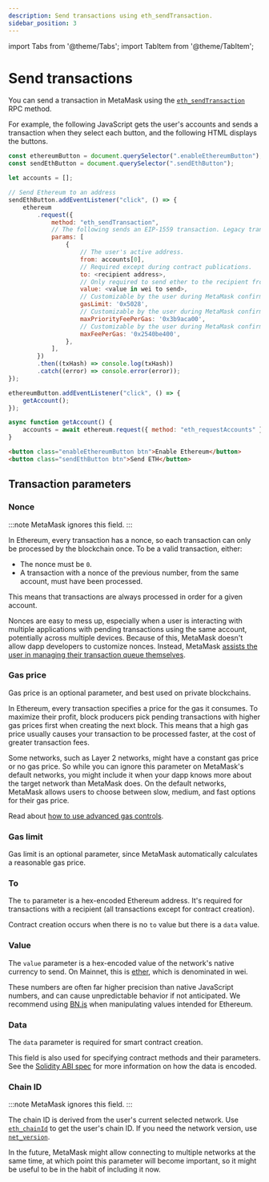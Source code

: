 ```yaml
---
description: Send transactions using eth_sendTransaction.
sidebar_position: 3
---
```


import Tabs from '@theme/Tabs';
import TabItem from '@theme/TabItem';

# Send transactions

You can send a transaction in MetaMask using the
[`eth_sendTransaction`](/wallet/reference/eth_sendTransaction)
RPC method.

For example, the following JavaScript gets the user's accounts and sends a transaction when they
select each button, and the following HTML displays the buttons.

<Tabs>
<TabItem value="JavaScript">

```javascript
const ethereumButton = document.querySelector(".enableEthereumButton");
const sendEthButton = document.querySelector(".sendEthButton");

let accounts = [];

// Send Ethereum to an address
sendEthButton.addEventListener("click", () => {
    ethereum
        .request({
            method: "eth_sendTransaction",
            // The following sends an EIP-1559 transaction. Legacy transactions are also supported.
            params: [
                {
                    // The user's active address.
                    from: accounts[0],
                    // Required except during contract publications.
                    to: <recipient address>,
                    // Only required to send ether to the recipient from the initiating external account.
                    value: <value in wei to send>,
                    // Customizable by the user during MetaMask confirmation.
                    gasLimit: '0x5028',
                    // Customizable by the user during MetaMask confirmation.
                    maxPriorityFeePerGas: '0x3b9aca00',
                    // Customizable by the user during MetaMask confirmation.
                    maxFeePerGas: '0x2540be400',
                },
            ],
        })
        .then((txHash) => console.log(txHash))
        .catch((error) => console.error(error));
});

ethereumButton.addEventListener("click", () => {
    getAccount();
});

async function getAccount() {
    accounts = await ethereum.request({ method: "eth_requestAccounts" });
}
```

</TabItem>
<TabItem value="HTML">

```html
<button class="enableEthereumButton btn">Enable Ethereum</button>
<button class="sendEthButton btn">Send ETH</button>
```

</TabItem>
</Tabs>

## Transaction parameters

### Nonce

:::note
MetaMask ignores this field.
:::

In Ethereum, every transaction has a nonce, so each transaction can only be processed by the
blockchain once.
To be a valid transaction, either:

- The nonce must be `0`.
- A transaction with a nonce of the previous number, from the same account, must have been processed.

This means that transactions are always processed in order for a given account.

Nonces are easy to mess up, especially when a user is interacting with multiple applications with
pending transactions using the same account, potentially across multiple devices.
Because of this, MetaMask doesn't allow dapp developers to customize nonces.
Instead, MetaMask
[assists the user in managing their transaction queue themselves](https://metamask.zendesk.com/hc/en-us/articles/360015489251).

### Gas price

Gas price is an optional parameter, and best used on private blockchains.

In Ethereum, every transaction specifies a price for the gas it consumes.
To maximize their profit, block producers pick pending transactions with higher gas prices first
when creating the next block.
This means that a high gas price usually causes your transaction to be processed faster, at the cost
of greater transaction fees.

Some networks, such as Layer 2 networks, might have a constant gas price or no gas price.
So while you can ignore this parameter on MetaMask's default networks, you might include it when
your dapp knows more about the target network than MetaMask does.
On the default networks, MetaMask allows users to choose between slow, medium, and fast options for
their gas price.

Read about [how to use advanced gas controls](https://metamask.zendesk.com/hc/en-us/articles/360022895972).

### Gas limit

Gas limit is an optional parameter, since MetaMask automatically calculates a reasonable gas price.

### To

The `to` parameter is a hex-encoded Ethereum address.
It's required for transactions with a recipient (all transactions except for contract creation).

Contract creation occurs when there is no `to` value but there is a `data` value.

### Value

The `value` parameter is a hex-encoded value of the network's native currency to send.
On Mainnet, this is [ether](https://www.ethereum.org/eth), which is denominated in wei.

These numbers are often far higher precision than native JavaScript numbers, and can cause
unpredictable behavior if not anticipated.
We recommend using [BN.js](https://github.com/indutny/bn.js/) when manipulating
values intended for Ethereum.

### Data

The `data` parameter is required for smart contract creation.

This field is also used for specifying contract methods and their parameters.
See the [Solidity ABI spec](https://solidity.readthedocs.io/en/develop/abi-spec.html) for more
information on how the data is encoded.

### Chain ID

:::note
MetaMask ignores this field.
:::

The chain ID is derived from the user's current selected network.
Use [`eth_chainId`](/wallet/reference/eth_chainid) to get the user's chain ID.
If you need the network version, use [`net_version`](https://ethereum.org/en/developers/docs/apis/json-rpc/#net_version).

In the future, MetaMask might allow connecting to multiple networks at the same time, at which point
this parameter will become important, so it might be useful to be in the habit of including it now.
